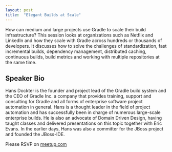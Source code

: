 ```yaml
---
layout: post
title:  "Elegant Builds at Scale"
---
```


How can medium and large projects use Gradle to scale their build infrastructure? This session looks at organizations such as Netflix and LinkedIn and how they scale with Gradle across hundreds or thousands of developers. It discusses how to solve the challenges of standardization, fast incremental builds, dependency management, distributed caching, continuous builds, build metrics and working with multiple repositories at the same time.

## Speaker Bio

Hans Dockter is the founder and project lead of the Gradle build system and the CEO of Gradle Inc. a company that provides training, support and consulting for Gradle and all forms of enterprise software project automation in general. Hans is a thought leader in the field of project automation and has successfully been in charge of numerous large-scale enterprise builds. He is also an advocate of Domain Driven Design, having taught classes and delivered presentations on this topic together with Eric Evans. In the earlier days, Hans was also a committer for the JBoss project and founded the JBoss-IDE. 

Please RSVP on [meetup.com](https://www.meetup.com/omahajava/events/237756531/)
